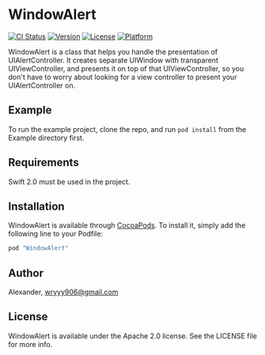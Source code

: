 # WindowAlert

[![CI Status](http://img.shields.io/travis/Alexander/WindowAlert.svg?style=flat)](https://travis-ci.org/Alexander/WindowAlert)
[![Version](https://img.shields.io/cocoapods/v/WindowAlert.svg?style=flat)](http://cocoapods.org/pods/WindowAlert)
[![License](https://img.shields.io/cocoapods/l/WindowAlert.svg?style=flat)](http://cocoapods.org/pods/WindowAlert)
[![Platform](https://img.shields.io/cocoapods/p/WindowAlert.svg?style=flat)](http://cocoapods.org/pods/WindowAlert)

WindowAlert is a class that helps you handle the presentation of UIAlertController. It creates separate UIWindow with transparent UIViewController, and presents it on top of that UIViewController, so you don't have to worry about looking for a view controller to present your UIAlertController on.

## Example

To run the example project, clone the repo, and run `pod install` from the Example directory first.

## Requirements
Swift 2.0 must be used in the project.

## Installation

WindowAlert is available through [CocoaPods](http://cocoapods.org). To install
it, simply add the following line to your Podfile:

```ruby
pod "WindowAlert"
```

## Author

Alexander, wryyy906@gmail.com

## License

WindowAlert is available under the Apache 2.0 license. See the LICENSE file for more info.
